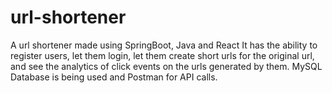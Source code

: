 # url-shortener
A url shortener made using SpringBoot, Java and React
It has the ability to register users, let them login, let them create short urls for the original url, and see the analytics of click events on the urls generated by them.
MySQL Database is being used and Postman for API calls.
